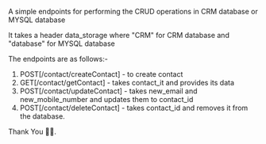 A simple endpoints for performing the CRUD operations in CRM database or MYSQL database

It takes a header data_storage where "CRM" for CRM database and "database" for MYSQL database

The endpoints are as follows:- 

1) POST[/contact/createContact] - to create contact
2) GET[/contact/getContact] - takes contact_it and provides its data
3) POST[/contact/updateContact] - takes new_email and new_mobile_number and updates them to contact_id
4) POST[/contact/deleteContact] - takes contact_id and removes it from the database.

Thank You 🥳🥳.